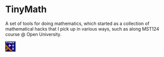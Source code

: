 TinyMath
========

A set of tools for doing mathematics, which started as a collection of mathematical hacks that I pick up in various ways, such as along MST124 course @ Open University.

![](https://raw.githubusercontent.com/madjestic/TinyMath/refs/heads/master/tiny_icon.png)
